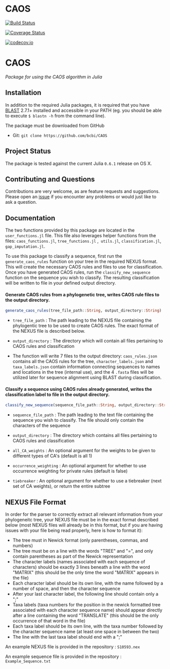 # CAOS

[![Build Status](https://travis-ci.org/paulstey/CAOS.jl.svg?branch=master)](https://travis-ci.org/paulstey/CAOS.jl)

[![Coverage Status](https://coveralls.io/repos/paulstey/CAOS.jl/badge.svg?branch=master&service=github)](https://coveralls.io/github/paulstey/CAOS.jl?branch=master)

[![codecov.io](http://codecov.io/github/paulstey/CAOS.jl/coverage.svg?branch=master)](http://codecov.io/github/paulstey/CAOS.jl?branch=master)


# CAOS

*Package for using the CAOS algorithm in Julia*

## Installation

In addition to the required Julia packages, it is required that you have [BLAST][blast-url] 2.7.1+ installed and accessible in your PATH (eg. you should be able to execute `$ blastn -h` from the command line).

[blast-url]: https://blast.ncbi.nlm.nih.gov/Blast.cgi?CMD=Web&PAGE_TYPE=BlastDocs&DOC_TYPE=Download

The package must be downloaded from GitHub

* Git: `git clone https://github.com/bcbi/CAOS`

## Project Status

The package is tested against the current Julia `0.6.1` release on OS X.

## Contributing and Questions

Contributions are very welcome, as are feature requests and suggestions. Please open an
[issue][issues-url] if you encounter any problems or would just like to ask a question.

[issues-url]: https://github.com/bcbi/CAOS/issues

## Documentation

The two functions provided by this package are located in the `user_functions.jl` file. This file also leverages helper functions from the files: `caos_functions.jl`, `tree_functions.jl` ,` utils.jl`, `classification.jl`, `gap_imputation.jl`.

To use this package to classify a sequence, first run the `generate_caos_rules` function on your tree in the required NEXUS format. This will create the necessary CAOS rules and files to use for classification. Once you have generated CAOS rules, run the `classify_new_sequence` function on the sequence you wish to classify. The resulting classification will be written to file in your defined output directory.

#### Generate CAOS rules from a phylogenetic tree, writes CAOS rule files to the output directory.
```julia
generate_caos_rules(tree_file_path::String, output_directory::String)
```

* `tree_file_path` : The path leading to the NEXUS file containing the phylogentic tree to be used to create CAOS rules. The exact format of the NEXUS file is described below.

* `output_directory` : The directory which will contain all files pertaining to CAOS rules and classification

* The function will write 7 files to the output directory: `caos_rules.json` contains all the CAOS rules for the tree, `character_labels.json` and `taxa_labels.json` contain information connecting sequences to names and locations in the tree (internal use), and the 4 `.fasta` files will be utilized later for sequence alignment using BLAST during classification.

#### Classify a sequence using CAOS rules already generated, writes the classification label to file in the output directory.
```julia
classify_new_sequence(sequence_file_path::String, output_directory::String ; all_CA_weights::Dict{Int64,Dict{String,Int64}}=Dict(1=>Dict("sPu"=>1,"sPr"=>1,"cPu"=>1,"cPr"=>1)), occurrence_weighting::Bool=false, tiebreaker::Vector{Dict{String,Int64}}=[Dict{String,Int64}()])
```

* `sequence_file_path` : The path leading to the text file containing the sequence you wish to classify. The file should only contain the characters of the sequence

* `output_directory` : The directory which contains all files pertaining to CAOS rules and classification

* `all_CA_weights` : An optional argument for the weights to be given to different types of CA's (default is all 1)

* `occurrence_weighting` : An optional argument for whether to use occurrence weighting for private rules (default is false)

* `tiebreaker` : An optional argument for whether to use a tiebreaker (next set of CA weights), or return the entire subtree

## NEXUS File Format

In order for the parser to correctly extract all relevant information from your phylogeneitc tree, your NEXUS file must be in the exact format described below (most NEXUS files will already be in this format, but if you are having issues with your file being read properly, here is how to format it):

* The tree must in Newick format (only parentheses, commas, and numbers)
* The tree must be on a line with the words "TREE" and "=", and only contain parentheses as part of the Newick representation
* The character labels (names associated with each sequence of characters) should be exactly 3 lines beneath a line with the word "MATRIX" (this should be the only time the word "MATRIX" appears in the file)
* Each character label should be its own line, with the name followed by a number of space, and then the character sequence
* After your last character label, the following line should contain only a ";"
* Taxa labels (taxa numbers for the position in the newick formatted tree associated with each character sequence name) should appear directly after a line containing the word "TRANSLATE" (this should be the only occurrence of that word in the file)
* Each taxa label should be its own line, with the taxa number followed by the character sequence name (at least one space in between the two)
* The line with the last taxa label should end with a ";"

An example NEXUS file is provided in the repository : `S10593.nex`

An example sequence file is provided in the repository : `Example_Sequence.txt`
